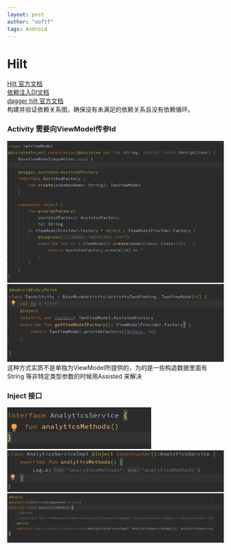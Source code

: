```yaml
---
layout: post
author: "ooftf"
tags: Android
---
```


# Hilt
[Hilt 官方文档](https://developer.android.com/codelabs/android-hilt#0)  
[依赖注入DI文档](https://developer.android.com/training/dependency-injection)  
[dagger hilt 官方文档](https://dagger.dev/hilt/gradle-setup.html)  
构建并验证依赖关系图，确保没有未满足的依赖关系且没有依赖循环。

### Activity 需要向ViewModel传参Id
![viewModel](../../../images/viewModel.png)  
![activity](../../../images/activity.png)  
这种方式实质不是单独为ViewModel所提供的，为的是一些构造数据里面有String 等非特定类型参数的时候用Assisted 来解决

### Inject 接口
![AnalyticsService](../../../images/AnlyticsService.png)  
![AnalyticsServiceImpl](../../../images/AnalyticsServiceImpl.png)  
![AnalyticsModule](../../../images/AnalyticsModule.png)